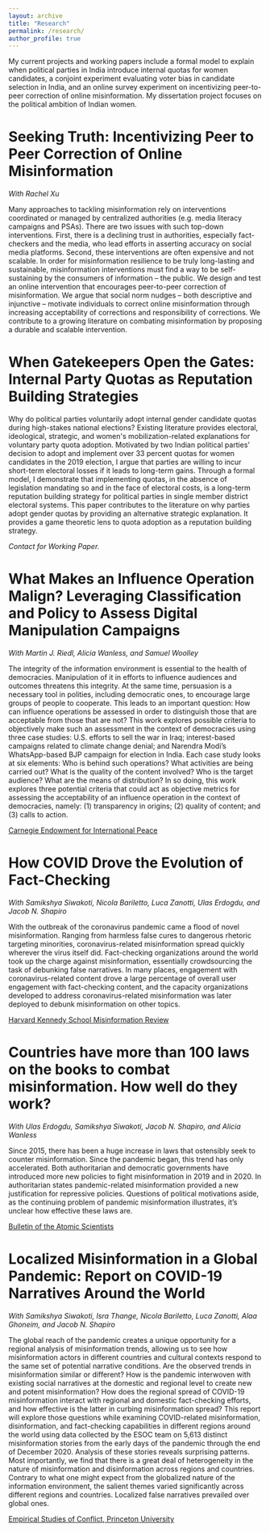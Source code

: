 ```yaml
---
layout: archive
title: "Research"
permalink: /research/
author_profile: true
---
```


My current projects and working papers include a formal model to explain when political parties in India introduce internal quotas for women candidates, a conjoint experiment evaluating voter bias in candidate selection in India, and an online survey experiment on incentivizing peer-to-peer correction of online misinformation. My dissertation project focuses on the political ambition of Indian women. 

Seeking Truth: Incentivizing Peer to Peer Correction of Online Misinformation
======

_With Rachel Xu_

Many approaches to tackling misinformation rely on interventions coordinated or managed by centralized authorities (e.g. media literacy campaigns and PSAs). There are two issues with such top-down interventions. First, there is a declining trust in authorities, especially fact-checkers and the media, who lead efforts in asserting accuracy on social media platforms. Second, these interventions are often expensive and not scalable. In order for misinformation resilience to be truly long-lasting and sustainable, misinformation interventions must find a way to be self-sustaining by the consumers of information – the public. We design and test an online intervention that encourages peer-to-peer correction of misinformation. We argue that social norm nudges – both descriptive and injunctive – motivate individuals to correct online misinformation through increasing acceptability of corrections and responsibility of corrections. We contribute to a growing literature on combating misinformation by proposing a durable and scalable intervention. 

When Gatekeepers Open the Gates: Internal Party Quotas as Reputation Building Strategies
======

Why do political parties voluntarily adopt internal gender candidate quotas during high-stakes national elections? Existing literature provides electoral, ideological, strategic, and women's mobilization-related explanations for voluntary party quota adoption. Motivated by two Indian political parties' decision to adopt and implement over 33 percent quotas for women candidates in the 2019 election, I argue that parties are willing to incur short-term electoral losses if it leads to long-term gains. Through a formal model, I demonstrate that implementing quotas, in the absence of legislation mandating so and in the face of electoral costs, is a long-term reputation building strategy for political parties in single member district electoral systems. This paper contributes to the literature on why parties adopt gender quotas by providing an alternative strategic explanation. It provides a game theoretic lens to quota adoption as a reputation building strategy. 

_Contact for Working Paper._

What Makes an Influence Operation Malign? Leveraging Classification and Policy to Assess Digital Manipulation Campaigns 
======

_With Martin J. Riedl, Alicia Wanless, and Samuel Woolley_

The integrity of the information environment is essential to the health of democracies. Manipulation of it in efforts to influence audiences and outcomes threatens this integrity. At the same time, persuasion is a necessary tool in polities, including democratic ones, to encourage large groups of people to cooperate. This leads to an important question: How can influence operations be assessed in order to distinguish those that are acceptable from those that are not? This work explores possible criteria to objectively make such an assessment in the context of democracies using three case studies: U.S. efforts to sell the war in Iraq; interest-based campaigns related to climate change denial; and Narendra Modi’s WhatsApp-based BJP campaign for election in India. Each case study looks at six elements:  Who is behind such operations? What activities are being carried out? What is the quality of the content involved? Who is the target audience? What are the means of distribution? In so doing, this work explores three potential criteria that could act as objective metrics for assessing the acceptability of an influence operation in the context of democracies, namely: (1) transparency in origins; (2) quality of content; and (3) calls to action. 

[Carnegie Endowment for International Peace](https://carnegieendowment.org/2023/08/07/what-makes-influence-operation-malign-pub-90323)

How COVID Drove the Evolution of Fact-Checking
======

_With Samikshya Siwakoti, Nicola Bariletto, Luca Zanotti, Ulas Erdogdu, and Jacob N. Shapiro_

With the outbreak of the coronavirus pandemic came a flood of novel misinformation. Ranging from harmless false cures to dangerous rhetoric targeting minorities, coronavirus-related misinformation spread quickly wherever the virus itself did. Fact-checking organizations around the world took up the charge against misinformation, essentially crowdsourcing the task of debunking false narratives. In many places, engagement with coronavirus-related content drove a large percentage of overall user engagement with fact-checking content, and the capacity organizations developed to address coronavirus-related misinformation was later deployed to debunk misinformation on other topics. 

[Harvard Kennedy School Misinformation Review](https://doi.org/10.37016/mr-2020-69)

Countries have more than 100 laws on the books to combat misinformation. How well do they work?
======

_With Ulas Erdogdu, Samikshya Siwakoti, Jacob N. Shapiro, and Alicia Wanless_

Since 2015, there has been a huge increase in laws that ostensibly seek to counter misinformation. Since the pandemic began, this trend has only accelerated. Both authoritarian and democratic governments have introduced more new policies to fight misinformation in 2019 and in 2020. In authoritarian states pandemic-related misinformation provided a new justification for repressive policies. Questions of political motivations aside, as the continuing problem of pandemic misinformation illustrates, it’s unclear how effective these laws are.  

[Bulletin of the Atomic Scientists](https://doi.org/10.1080/00963402.2021.1912111)

Localized Misinformation in a Global Pandemic: Report on COVID-19 Narratives Around the World
======

_With Samikshya Siwakoti, Isra Thange, Nicola Bariletto, Luca Zanotti, Alaa Ghoneim, and Jacob N. Shapiro_

The global reach of the pandemic creates a unique opportunity for a regional analysis of misinformation trends, allowing us to see how misinformation actors in different countries and cultural contexts respond to the same set of potential narrative conditions. Are the observed trends in misinformation similar or different? How is the pandemic interwoven with existing social narratives at the domestic and regional level to create new and potent misinformation? How does the regional spread of COVID-19 misinformation interact with regional and domestic fact-checking efforts, and how effective is the latter in curbing misinformation spread? This report will explore those questions while examining COVID-related misinformation, disinformation, and fact-checking capabilities in different regions around the world using data collected by the ESOC team on 5,613 distinct misinformation stories from the early days of the pandemic through the end of December 2020. Analysis of these stories reveals surprising patterns. Most importantly, we find that there is a great deal of heterogeneity in the nature of misinformation and disinformation across regions and countries. Contrary to what one might expect from the globalized nature of the information environment, the salient themes varied significantly across different regions and countries. Localized false narratives prevailed over global ones.  

[Empirical Studies of Conflict, Princeton University](https://esoc.princeton.edu/publications/localized-misinformation-global-pandemic-report-covid-19-narratives-around-world)

